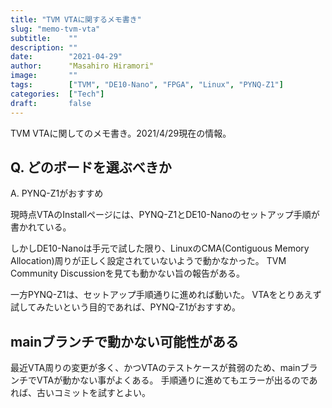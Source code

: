 ```yaml
---
title: "TVM VTAに関するメモ書き"
slug: "memo-tvm-vta"
subtitle:    ""
description: ""
date:        "2021-04-29"
author:      "Masahiro Hiramori"
image:       ""
tags:        ["TVM", "DE10-Nano", "FPGA", "Linux", "PYNQ-Z1"]
categories:  ["Tech"]
draft:       false
---
```


TVM VTAに関してのメモ書き。2021/4/29現在の情報。

## Q. どのボードを選ぶべきか

A. PYNQ-Z1がおすすめ

現時点VTAのInstallページには、PYNQ-Z1とDE10-Nanoのセットアップ手順が書かれている。

しかしDE10-Nanoは手元で試した限り、LinuxのCMA(Contiguous Memory Allocation)周りが正しく設定されていないようで動かなかった。
TVM Community Discussionを見ても動かない旨の報告がある。

一方PYNQ-Z1は、セットアップ手順通りに進めれば動いた。
VTAをとりあえず試してみたいという目的であれば、PYNQ-Z1がおすすめ。

## mainブランチで動かない可能性がある

最近VTA周りの変更が多く、かつVTAのテストケースが貧弱のため、mainブランチでVTAが動かない事がよくある。
手順通りに進めてもエラーが出るのであれば、古いコミットを試すとよい。
